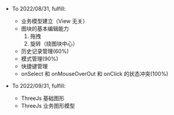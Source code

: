 - To 2022/08/31, fulfill:

  - 业务模型建立（View 无关）
  - 图块的基本编辑能力
    1. 拖拽
    2. 旋转（绕图块中心）
  - 历史记录管理(60%)
  - 模式管理(90%)
  - 快捷键管理
  - onSelect 和 onMouseOverOut 和 onClick 的状态冲突(100%)

- To 2022/09/31, fulfill:

  - ThreeJs 基础图形
  - ThreeJs 业务图形模型
